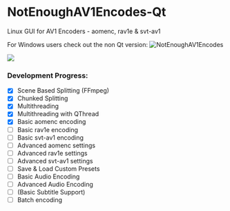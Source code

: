 # NotEnoughAV1Encodes-Qt
Linux GUI for AV1 Encoders - aomenc, rav1e & svt-av1

For Windows users check out the non Qt version: ![NotEnoughAV1Encodes](https://github.com/Alkl58/NotEnoughAV1Encodes)

![](https://i.imgur.com/yOfyzCf.png)

### Development Progress:
- [X] Scene Based Splitting (FFmpeg)
- [X] Chunked Splitting
- [X] Multithreading
- [X] Multithreading with QThread
- [X] Basic aomenc encoding
- [ ] Basic rav1e encoding
- [ ] Basic svt-av1 encoding
- [ ] Advanced aomenc settings
- [ ] Advanced rav1e settings
- [ ] Advanced svt-av1 settings
- [ ] Save & Load Custom Presets
- [ ] Basic Audio Encoding
- [ ] Advanced Audio Encoding
- [ ] (Basic Subtitle Support)
- [ ] Batch encoding
